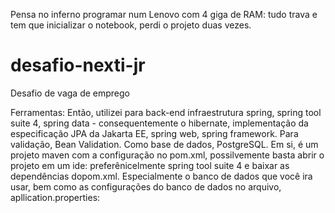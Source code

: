 Pensa no inferno programar num Lenovo com 4 giga de RAM: tudo trava e tem que
inicializar o notebook, perdi o projeto duas vezes.

# desafio-nexti-jr
Desafio de vaga de emprego

Ferramentas:
Então, utilizei para back-end infraestrutura spring, spring tool suite 4, spring data -
consequentemente o hibernate, implementação da especificação JPA da Jakarta
EE, spring web, spring framework. Para validação, Bean Validation. Como base de
dados, PostgreSQL. Em si, é um projeto maven com a configuração no pom.xml, 
possilvemente basta abrir o projeto em um ide: preferênicelmente spring tool suite 4 e baixar as dependências dopom.xml.
Especialmente o banco de dados que você ira usar, bem como as configurações do banco de dados no arquivo, apllication.properties: 





